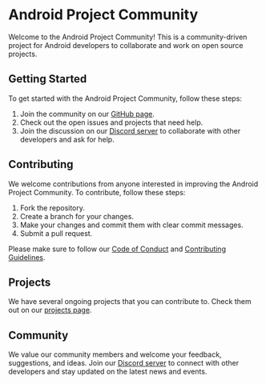 # Android Project Community

Welcome to the Android Project Community! This is a community-driven project for Android developers to collaborate and work on open source projects.

## Getting Started

To get started with the Android Project Community, follow these steps:

1. Join the community on our [GitHub page](https://github.com/android-project-community).
2. Check out the open issues and projects that need help.
3. Join the discussion on our [Discord server](https://discord.gg/android-project-community) to collaborate with other developers and ask for help.

## Contributing

We welcome contributions from anyone interested in improving the Android Project Community. To contribute, follow these steps:

1. Fork the repository.
2. Create a branch for your changes.
3. Make your changes and commit them with clear commit messages.
4. Submit a pull request.

Please make sure to follow our [Code of Conduct](CODE_OF_CONDUCT.md) and [Contributing Guidelines](CONTRIBUTING.md).

## Projects

We have several ongoing projects that you can contribute to. Check them out on our [projects page](https://github.com/android-project-community/projects).

## Community

We value our community members and welcome your feedback, suggestions, and ideas. Join our [Discord server](https://discord.gg/android-project-community) to connect with other developers and stay updated on the latest news and events.


